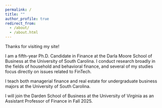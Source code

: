 ```yaml
---
permalink: /
title: ""
author_profile: true
redirect_from: 
  - /about/
  - /about.html
---
```


Thanks for visiting my site!


I am a fifth-year Ph.D. Candidate in Finance at the Darla Moore School of Business at the University of South Carolina. I conduct research broadly in the fields of household and behavioral finance, and several of my studies focus directly on issues related to FinTech. 

I teach both managerial finance and real estate for undergraduate business majors at the University of South Carolina.

I will join the Darden School of Business at the University of Virginia as an Assistant Professor of Finance in Fall 2025.

